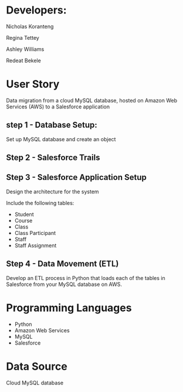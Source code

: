# Developers:
Nicholas Koranteng

Regina Tettey

Ashley Williams

Redeat Bekele

# User Story
Data migration from a cloud MySQL database, hosted on Amazon Web Services (AWS) to a Salesforce application

## step 1 - Database Setup:
  Set up MySQL database and create an object

## Step 2 - Salesforce Trails

## Step 3 - Salesforce Application Setup
 Design the architecture for the system
 
 Include the following tables:
* Student
* Course
* Class
* Class Participant
* Staff
* Staff Assignment

## Step 4 - Data Movement (ETL)
Develop an ETL process in Python that loads each of the tables in Salesforce from your MySQL database on AWS.

# Programming Languages
* Python
* Amazon Web Services
* MySQL 
* Salesforce

# Data Source

 Cloud MySQL database












